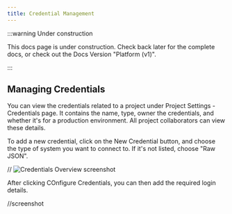 ```yaml
---
title: Credential Management
---
```


:::warning Under construction

This docs page is under construction. Check back later for the complete docs, or check out the Docs Version "Platform (v1)". 

:::

## Managing Credentials

You can view the credentials related to a project under Project Settings - Credentials page. It contains the name, type, owner the credentials, and whether it's for a production environment. All project collaborators can view these details. 

To add a new credential, click on the New Credential button, and choose the type of system you want to connect to. If it's not listed, choose "Raw JSON". 

// ![Credentials Overview](/img/creds_overview.png) screenshot

After clicking COnfigure Credentials, you can then add the required login details.

//screenshot

